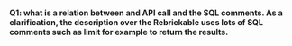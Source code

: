 #### Q1: what is a relation between and API call and the SQL comments. As a clarification, the description over the Rebrickable uses lots of SQL comments such as limit for example to return  the results. 